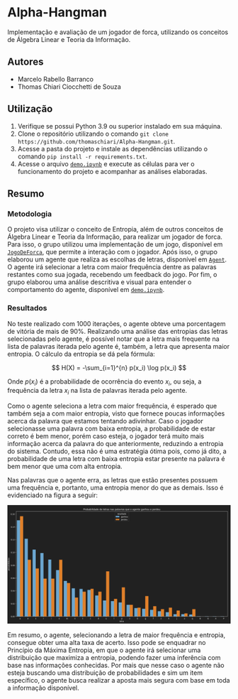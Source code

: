 # Alpha-Hangman

Implementação e avaliação de um jogador de forca, utilizando os conceitos de Álgebra Linear e Teoria da Informação.

## Autores
- Marcelo Rabello Barranco
- Thomas Chiari Ciocchetti de Souza

## Utilização
1. Verifique se possui Python 3.9 ou superior instalado em sua máquina.
2. Clone o repositório utilizando o comando `git clone https://github.com/thomaschiari/Alpha-Hangman.git`.
3. Acesse a pasta do projeto e instale as dependências utilizando o comando `pip install -r requirements.txt`.
4. Acesse o arquivo [`demo.ipynb`](demo.ipynb) e execute as células para ver o funcionamento do projeto e acompanhar as análises elaboradas.

## Resumo
### Metodologia
O projeto visa utilizar o conceito de Entropia, além de outros conceitos de Álgebra Linear e Teoria da Informação, para realizar um jogador de forca.
Para isso, o grupo utilizou uma implementação de um jogo, disponível em [`JogoDeForca`](JogoDeForca.py), que permite a interação com o jogador.
Após isso, o grupo elaborou um agente que realiza as escolhas de letras, disponível em [`Agent`](Agent.py).
O agente irá selecionar a letra com maior frequência dentre as palavras restantes como sua jogada, recebendo um feedback do jogo.
Por fim, o grupo elaborou uma análise descritiva e visual para entender o comportamento do agente, disponível em [`demo.ipynb`](demo.ipynb).

### Resultados
No teste realizado com 1000 iterações, o agente obteve uma porcentagem de vitória de mais de 90%.
Realizando uma análise das entropias das letras selecionadas pelo agente, é possível notar que a letra mais frequente na lista de palavras iterada pelo agente é, também, a letra que apresenta maior entropia.
O cálculo da entropia se dá pela fórmula:

$$
H(X) = -\sum_{i=1}^{n} p(x_i) \log p(x_i)
$$

Onde $p(x_i)$ é a probabilidade de ocorrência do evento $x_i$, ou seja, a frequência da letra $x_i$ na lista de palavras iterada pelo agente.

Como o agente seleciona a letra com maior frequência, é esperado que também seja a com maior entropia, visto que fornece poucas informações acerca da palavra que estamos tentando adivinhar.
Caso o jogador selecionasse uma palavra com baixa entropia, a probabilidade de estar correto é bem menor, porém caso esteja, o jogador terá muito mais informação acerca da palavra do que anteriormente, reduzindo a entropia do sistema.
Contudo, essa não é uma estratégia ótima pois, como já dito, a probabilidade de uma letra com baixa entropia estar presente na palavra é bem menor que uma com alta entropia.

Nas palavras que o agente erra, as letras que estão presentes possuem uma frequência e, portanto, uma entropia menor do que as demais. Isso é evidenciado na figura a seguir:

![Probabilidades](prob_graph.png)

Em resumo, o agente, selecionando a letra de maior frequência e entropia, consegue obter uma alta taxa de acerto. Isso pode se enquadrar no Princípio da Máxima Entropia, em que o agente irá selecionar uma distribuição que maximiza a entropia, podendo fazer uma inferência com base nas informações conhecidas. Por mais que nesse caso o agente não esteja buscando uma distribuição de probabilidades e sim um item específico, o agente busca realizar a aposta mais segura com base em toda a informação disponível.
